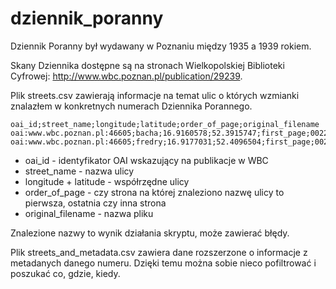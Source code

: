 # dziennik_poranny
Dziennik Poranny był wydawany w Poznaniu między 1935 a 1939 rokiem. 

Skany Dziennika dostępne są na stronach Wielkopolskiej Biblioteki Cyfrowej: http://www.wbc.poznan.pl/publication/29239. 

Plik streets.csv zawierają informacje na temat ulic o których wzmianki znalazłem w konkretnych numerach Dziennika Porannego. 

```
oai_id;street_name;longitude;latitude;order_of_page;original_filename
oai:www.wbc.poznan.pl:46605;bacha;16.9160578;52.3915747;first_page;0022.djvu
oai:www.wbc.poznan.pl:46605;fredry;16.9177031;52.4096504;first_page;0022.djvu
```

* oai_id - identyfikator OAI wskazujący na publikacje w WBC
* street_name - nazwa ulicy 
* longitude + latitude - współrzędne ulicy
* order_of_page - czy strona na której znaleziono nazwę ulicy to pierwsza, ostatnia czy inna strona
* original_filename - nazwa pliku

Znalezione nazwy to wynik działania skryptu, może zawierać błędy.

Plik streets_and_metadata.csv zawiera dane rozszerzone o informacje z metadanych danego numeru. Dzięki temu można sobie nieco pofiltrować i poszukać co, gdzie, kiedy.
